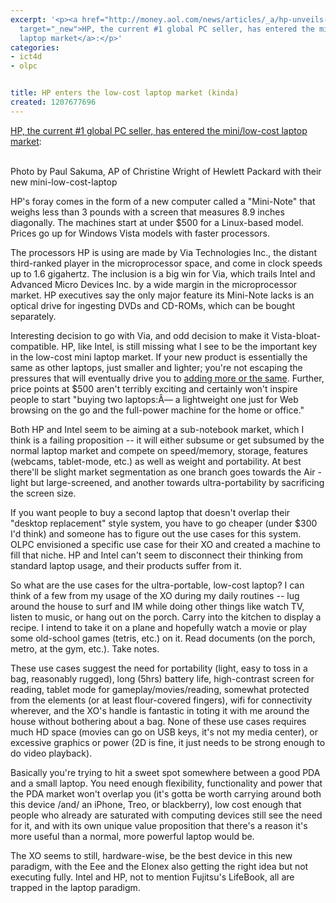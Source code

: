 ```yaml
---
excerpt: '<p><a href="http://money.aol.com/news/articles/_a/hp-unveils-small-laptop-for-schoolkids/20080408080109990001"
  target="_new">HP, the current #1 global PC seller, has entered the mini/low-cost
  laptop market</a>:</p>'
categories:
- ict4d
- olpc


title: HP enters the low-cost laptop market (kinda)
created: 1207677696
---
```

<p><a href="http://money.aol.com/news/articles/_a/hp-unveils-small-laptop-for-schoolkids/20080408080109990001" target="_new">HP, the current #1 global PC seller, has entered the mini/low-cost laptop market</a>:</p>

<a href="http://money.aol.com/news/articles/_a/hp-unveils-small-laptop-for-schoolkids/20080408080109990001" target="_blank"></a><br>Photo by Paul Sakuma, AP of Christine Wright of Hewlett Packard with their new mini-low-cost-laptop

HP's foray comes in the form of a new computer called a "Mini-Note" that weighs less than 3 pounds with a screen that measures 8.9 inches diagonally. The machines start at under $500 for a Linux-based model. Prices go up for Windows Vista models with faster processors.

<p>The processors HP is using are made by Via Technologies Inc., the distant third-ranked player in the microprocessor space, and come in clock speeds up to 1.6 gigahertz. The inclusion is a big win for Via, which trails Intel and Advanced Micro Devices  Inc. by a wide margin in the microprocessor market.  HP executives say the only major feature its Mini-Note lacks is an optical drive for ingesting DVDs and CD-ROMs, which can be bought separately.</p>

<p>Interesting decision to go with Via, and odd decision to make it Vista-bloat-compatible.  HP, like Intel, is still missing what I see to be the important key in the low-cost mini laptop market.  If your new product is essentially the same as other laptops, just smaller and lighter; you're not escaping the pressures that will eventually drive you to <a href="http://www.joncamfield.com/blog/2008/04/innovation_is_not_adding_more.html">adding more or the same</a>.  Further, price points at $500 aren't terribly exciting and certainly won't inspire people to start "buying two laptops:Â— a lightweight one just for Web browsing on the go and the full-power machine for the home or office."</p>

<p>Both HP and Intel seem to be aiming at a sub-notebook market, which I think is a failing proposition -- it will either subsume or get subsumed by the normal laptop market and compete on speed/memory, storage, features (webcams, tablet-mode, etc.) as well as weight and portability.  At best there'll be slight market segmentation as one branch goes towards the Air - light but large-screened, and another towards ultra-portability by sacrificing the screen size.</p>

<p>If you want people to buy a second laptop that doesn't overlap their "desktop replacement" style system, you have to go cheaper (under $300 I'd think) and someone has to figure out the use cases for this system.  OLPC envisioned a specific use case for their XO and created a machine to fill that niche.  HP and Intel can't seem to disconnect their thinking from standard laptop usage, and their products suffer from it.  </p>

<p>So what are the use cases for the ultra-portable, low-cost laptop?  I can think of a few from my usage of the XO during my daily routines -- lug around the house to surf and IM while doing other things like watch TV, listen to music, or hang out on the porch.  Carry into the kitchen to display a recipe.  I intend to take it on a plane and hopefully watch a movie or play some old-school games (tetris, etc.) on it.  Read documents (on the porch, metro, at the gym, etc.).  Take notes. </p>

<p>These use cases suggest the need for portability (light, easy to toss in a bag, reasonably rugged), long (5hrs) battery life, high-contrast screen for reading, tablet mode for gameplay/movies/reading, somewhat protected from the elements (or at least flour-covered fingers), wifi for connectivity wherever, and the XO's handle is fantastic in toting it with me around the house without bothering about a bag.  None of these use cases requires much HD space (movies can go on USB keys, it's not my media center), or excessive graphics or power (2D is fine, it just needs to be strong enough to do video playback).</p>

<p>Basically you're trying to hit a sweet spot somewhere between a good PDA and a small laptop.  You need enough flexibility, functionality and power that the PDA market won't overlap you (it's gotta be worth carrying around both this device /and/ an iPhone, Treo, or blackberry), low cost enough that people who already are saturated with computing devices still see the need for it, and with its own unique value proposition that there's a reason it's more useful than a normal, more powerful laptop would be.</p>

<p>The XO seems to still, hardware-wise, be the best device in this new paradigm, with the Eee and the Elonex also getting the right idea but not executing fully.  Intel and HP, not to mention Fujitsu's LifeBook, all are trapped in the laptop paradigm.</p>
